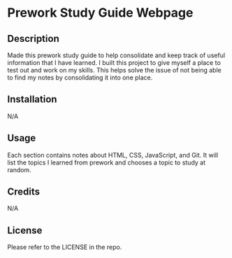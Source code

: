 # Prework Study Guide Webpage

## Description

Made this prework study guide to help consolidate and keep track of useful information that I have learned.
I built this project to give myself a place to test out and work on my skills.
This helps solve the issue of not being able to find my notes by consolidating it into one place.

## Installation

N/A

## Usage

Each section contains notes about HTML, CSS, JavaScript, and Git. It will list the topics I learned from prework and chooses a topic to study at random.

## Credits

N/A

## License

Please refer to the LICENSE in the repo.